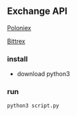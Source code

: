 ## Exchange API

[Poloniex](https://poloniex.com/support/api/)

[Bittrex](https://bittrex.com/home/api)

### install

* download python3

### run
```
python3 script.py
```


